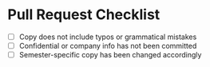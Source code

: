 # Pull Request Checklist

- [ ] Copy does not include typos or grammatical mistakes
- [ ] Confidential or company info has not been committed
- [ ] Semester-specific copy has been changed accordingly